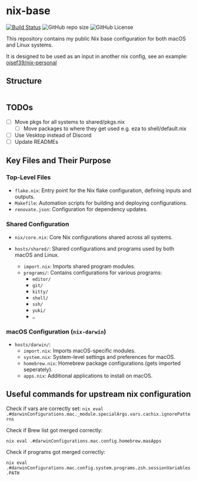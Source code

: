 # nix-base

[![Build Status](https://github.com/ojsef39/nix-base/actions/workflows/validate.yml/badge.svg)](https://github.com/ojsef39/nix-base/actions/workflows/validate.yml)
![GitHub repo size](https://img.shields.io/github/repo-size/ojsef39/nix-base)
![GitHub License](https://img.shields.io/github/license/ojsef39/nix-base)

This repository contains my public Nix base configuration for both macOS and Linux systems.

It is designed to be used as an input in another nix config, see an example: [ojsef39/nix-personal](https://github.com/ojsef39/nix-personal)

## Structure

```

```

## TODOs

- [ ] Move pkgs for all systems to shared/pkgs.nix
  - [ ] Move packages to where they get used e.g. eza to shell/default.nix
- [ ] Use Vesktop instead of Discord
- [ ] Update READMEs

## Key Files and Their Purpose

### Top-Level Files

- `flake.nix`: Entry point for the Nix flake configuration, defining inputs and outputs.
- `Makefile`: Automation scripts for building and deploying configurations.
- `renovate.json`: Configuration for dependency updates.

### Shared Configuration

- `nix/core.nix`: Core Nix configurations shared across all systems.

- `hosts/shared/`: Shared configurations and programs used by both macOS and Linux.
  - `import.nix`: Imports shared program modules.
  - `programs/`: Contains configurations for various programs:
    - `editor/`
    - `git/`
    - `kitty/`
    - `shell/`
    - `ssh/`
    - `yuki/`
    - `…`

### macOS Configuration (`nix-darwin`)

- `hosts/darwin/`:
  - `import.nix`: Imports macOS-specific modules.
  - `system.nix`: System-level settings and preferences for macOS.
  - `homebrew.nix`: Homebrew package configurations (gets imported seperately).
  - `apps.nix`: Additional applications to install on macOS.

## Useful commands for upstream nix configuration

Check if vars are correctly set:
`nix eval .#darwinConfigurations.mac._module.specialArgs.vars.cachix.ignorePatterns`

Check if Brew list got merged correctly:

`nix eval .#darwinConfigurations.mac.config.homebrew.masApps`

Check if programs got merged correctly:

`nix eval .#darwinConfigurations.mac.config.system.programs.zsh.sessionVariables.PATH`
